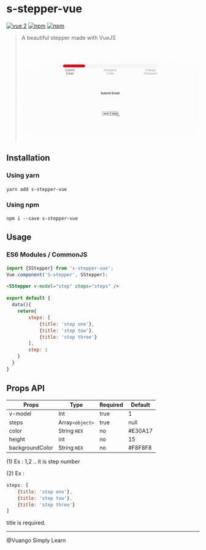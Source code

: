 # s-stepper-vue

[![vue 2](https://img.shields.io/badge/vue-2-42b983.svg?style=flat-square)](https://vuejs.org)
[![npm](https://img.shields.io/npm/v/s-stepper-vue.svg?style=flat-square)](https://www.npmjs.com/package/s-stepper-vue)
[![npm](https://img.shields.io/npm/dt/s-stepper-vue.svg?style=flat-square)](https://www.npmjs.com/package/s-stepper-vue)
<!-- [![Codacy grade](https://img.shields.io/codacy/grade/3d15a7c11bfe47c69a2aed93cc67cc29.svg?style=flat-square)](https://www.codacy.com/app/LouisMazel/s-stepper-vue) -->

> A beautiful stepper made with VueJS
![s-stepper-vue](./public/s-stepper-vue.gif)

## Installation

### Using yarn

`yarn add s-stepper-vue`

### Using npm

`npm i --save s-stepper-vue`

## Usage

### ES6 Modules / CommonJS

```js
import {SStepper} from 's-stepper-vue';
Vue.component('S-stepper', SStepper);
```

```html
<SStepper v-model="step" steps="steps" />
```

```javascript
export default {
  data(){
    return{
        steps: [
            {title: 'step one'},
            {title: 'step tow'},
            {title: 'step three'}
        ],
        step: 1
    }
  }
}
```

## Props API

| Props                | Type               | Required | Default |
|----------------------|--------------------|--------|----------|
| v-model              | Int                | true   | 1        |
| steps                | Array`<object>`    | true   | null     |
| color                | String `HEX`       | no     | #E30A17  |
| height               | int                | no     | 15       |
| backgroundColor      | String `HEX`       | no     | #F8F8F8  |



(1) Ex : 1,2 .. it is step number

(2) Ex : 
```javascript
steps: [
    {title: 'step one'},
    {title: 'step tow'},
    {title: 'step three'}
]
```
title is required.

--------------------------------

@Vuango Simply Learn